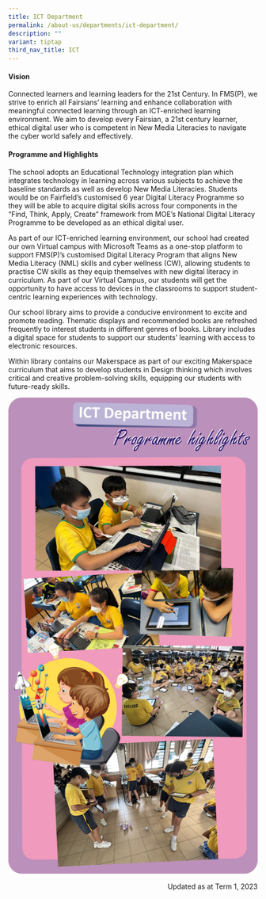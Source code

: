 ```yaml
---
title: ICT Department
permalink: /about-us/departments/ict-department/
description: ""
variant: tiptap
third_nav_title: ICT
---
```

<h4><strong>Vision</strong></h4>
<p>Connected learners and learning leaders for the 21st Century. In FMS(P), we strive to enrich all Fairsians’ learning and enhance collaboration with meaningful connected learning through an ICT-enriched learning environment. We aim to develop every Fairsian, a 21st century learner, ethical digital user who is competent in New Media Literacies to navigate the cyber world safely and effectively.</p>
<h4><strong>Programme and Highlights</strong></h4>
<p>The school adopts an Educational Technology integration plan which integrates technology in learning across various subjects to achieve the baseline standards as well as develop New Media Literacies. Students would be on Fairfield’s customised 6 year Digital Literacy Programme so they will be able to acquire digital skills across four components in the “Find, Think, Apply, Create” framework from MOE’s National Digital Literacy Programme to be developed as an ethical digital user.&nbsp;</p>
<p>As part of our ICT-enriched learning environment, our school had created our own Virtual campus with Microsoft Teams as a one-stop platform to support FMS(P)’s customised Digital Literacy Program that aligns New Media Literacy (NML) skills and cyber wellness (CW), allowing students to practise CW skills as they equip themselves with new digital literacy in curriculum. As part of our Virtual Campus, our students will get the opportunity to have access to devices in the classrooms to support student-centric learning experiences with technology.&nbsp;</p>
<p>Our school library aims to provide a conducive environment to excite and promote reading. Thematic displays and recommended books are refreshed frequently to interest students in different genres of books. Library includes a digital space for students to support our students’ learning with access to electronic resources.&nbsp;</p>
<p>Within library contains our Makerspace as part of our exciting Makerspace curriculum that aims to develop students in Design thinking which involves critical and creative problem-solving skills, equipping our students with future-ready skills.</p>
<img src="/images/ict.jpg">
<p style="text-align: right;">Updated as at Term 1, 2023</p>